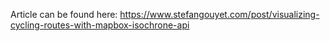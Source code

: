 Article can be found here:
https://www.stefangouyet.com/post/visualizing-cycling-routes-with-mapbox-isochrone-api
